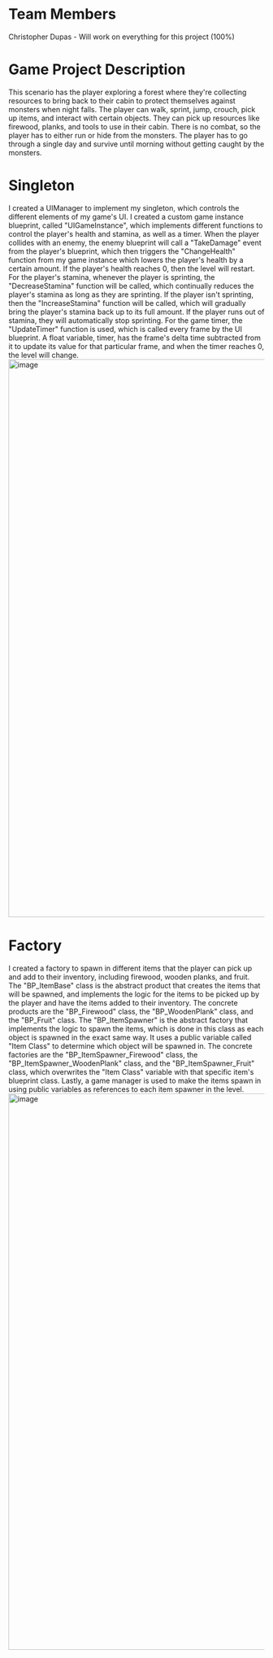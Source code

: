 # Team Members
Christopher Dupas - Will work on everything for this project (100%)
# Game Project Description
This scenario has the player exploring a forest where they're collecting resources to bring back to their cabin to protect themselves against monsters when night falls. The player can walk, sprint, jump, crouch, pick up items, and interact with certain objects. They can pick up resources like firewood, planks, and tools to use in their cabin. There is no combat, so the player has to either run or hide from the monsters. The player has to go through a single day and survive until morning without getting caught by the monsters.
# Singleton
I created a UIManager to implement my singleton, which controls the different elements of my game's UI. I created a custom game instance blueprint, called "UIGameInstance", which implements different functions to control the player's health and stamina, as well as a timer. When the player collides with an enemy, the enemy blueprint will call a "TakeDamage" event from the player's blueprint, which then triggers the "ChangeHealth" function from my game instance which lowers the player's health by a certain amount. If the player's health reaches 0, then the level will restart. For the player's stamina, whenever the player is sprinting, the "DecreaseStamina" function will be called, which continually reduces the player's stamina as long as they are sprinting. If the player isn't sprinting, then the "IncreaseStamina" function will be called, which will gradually bring the player's stamina back up to its full amount. If the player runs out of stamina, they will automatically stop sprinting. For the game timer, the "UpdateTimer" function is used, which is called every frame by the UI blueprint. A float variable, timer, has the frame's delta time subtracted from it to update its value for that particular frame, and when the timer reaches 0, the level will change.
<img width="904" height="1097" alt="image" src="https://github.com/user-attachments/assets/3a422971-92f8-4a82-891e-d8b90084f172" />
# Factory
I created a factory to spawn in different items that the player can pick up and add to their inventory, including firewood, wooden planks, and fruit. The "BP_ItemBase" class is the abstract product that creates the items that will be spawned, and implements the logic for the items to be picked up by the player and have the items added to their inventory. The concrete products are the "BP_Firewood" class, the "BP_WoodenPlank" class, and the "BP_Fruit" class. The "BP_ItemSpawner" is the abstract factory that implements the logic to spawn the items, which is done in this class as each object is spawned in the exact same way. It uses a public variable called "Item Class" to determine which object will be spawned in. The concrete factories are the "BP_ItemSpawner_Firewood" class, the "BP_ItemSpawner_WoodenPlank" class, and the "BP_ItemSpawner_Fruit" class, which overwrites the "Item Class" variable with that specific item's blueprint class. Lastly, a game manager is used to make the items spawn in using public variables as references to each item spawner in the level.
<img width="757" height="1094" alt="image" src="https://github.com/user-attachments/assets/7f4a2e55-b29c-4648-98dc-3f6b06f156b8" />

